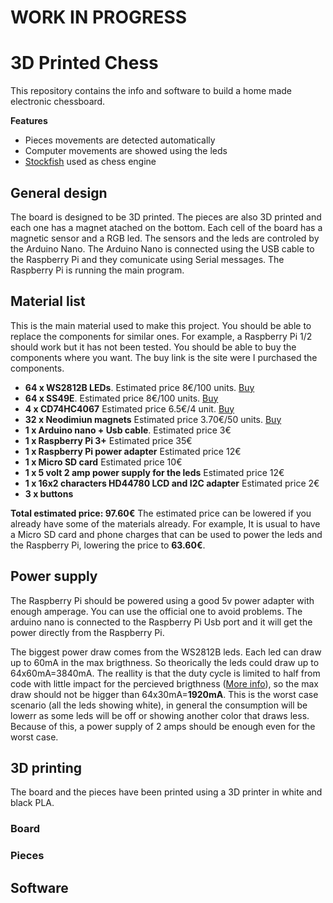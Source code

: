 # WORK IN PROGRESS
# 3D Printed Chess
This repository contains the info and software to build a home made electronic chessboard.

**Features**
- Pieces movements are detected automatically
- Computer movements are showed using the leds
- [Stockfish](https://stockfishchess.org/) used as chess engine

## General design
The board is designed to be 3D printed. The pieces are also 3D printed and each one has a magnet atached on the bottom. Each cell of the board has a magnetic sensor and a RGB led. The sensors and the leds are controled by the Arduino Nano. The Arduino Nano is connected using the USB cable to the Raspberry Pi and they comunicate using Serial messages. The Raspberry Pi is running the main program.

## Material list
This is the main material used to make this project. You should be able to replace the components for similar ones. For example, a Raspberry Pi 1/2 should work but it has not been tested. You should be able to buy the components where you want. The buy link is the site were I purchased the components.

- **64 x WS2812B LEDs**. Estimated price 8€/100 units. [Buy](https://aliexpress.com/item/5-1000pcs-LED-Board-Heatsink-ws2812b-LED-chips-With-Black-White-PCB-10mm-3mm-WS2811-IC/32833250841.html)
- **64 x SS49E**. Estimated price 8€/100 units. [Buy](https://aliexpress.com/item/100PCS-Hall-Element-49E-OH49E-SS49E-linear-Hall-Switch/32416157741.html)
- **4 x CD74HC4067** Estimated price 6.5€/4 unit. [Buy](https://aliexpress.com/item/1pcs-CD74HC4067-16-Channel-Analog-Digital-Multiplexer-Breakout-Board-Module-For-Arduino/32729631800.html)
- **32 x Neodimiun magnets** Estimated price 3.70€/50 units. [Buy](https://aliexpress.com/item/50pcs-12x2mm-Super-Strong-magnet-Round-Disc-Rare-Earth-Neodymium-magnets-D12-2mm-NEW-Art-Craft/32851739554.html)
- **1 x Arduino nano + Usb cable**. Estimated price 3€
- **1 x Raspberry Pi 3+** Estimated price 35€
- **1 x Raspberry Pi power adapter** Estimated price 12€
- **1 x Micro SD card** Estimated price 10€
- **1 x 5 volt 2 amp power supply for the leds** Estimated price 12€
- **1 x 16x2 characters HD44780 LCD and I2C adapter** Estimated price 2€
- **3 x buttons** 

**Total estimated price: 97.60€**
The estimated price can be lowered if you already have some of the materials already. For example, It is usual to have a Micro SD card and phone charges that can be used to power the leds and the Raspberry Pi, lowering the price to **63.60€**.

## Power supply
The Raspberry Pi should be powered using a good 5v power adapter with enough amperage. You can use the official one to avoid problems. The arduino nano is connected to the Raspberry Pi Usb port and it will get the power directly from the Raspberry Pi.

The biggest power draw comes from the WS2812B leds. Each led can draw up to 60mA in the max brigthness. So theorically the leds could draw up to 64x60mA=3840mA. The reallity is that the duty cycle is limited to half from code with little impact for the percieved brigthness ([More info](https://learn.adafruit.com/sipping-power-with-neopixels?view=all#strategy-gamma-correction)), so the max draw should not be higger than 64x30mA=**1920mA**. This is the worst case scenario (all the leds showing white), in general the consumption will be lowerr as some leds will be off or showing another color that draws less. Because of this, a power supply of 2 amps should be enough even for the worst case.

## 3D printing
The board and the pieces have been printed using a 3D printer in white and black PLA.

### Board

### Pieces


## Software






